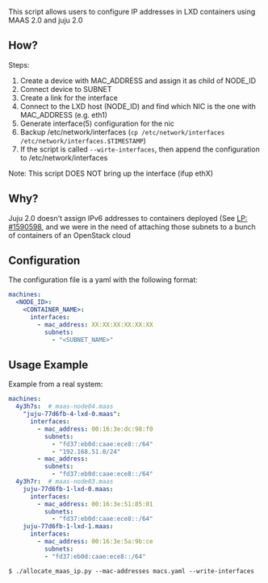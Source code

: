 This script allows users to configure IP addresses in LXD containers using
MAAS 2.0 and juju 2.0


How?
----

Steps:

1. Create a device with MAC_ADDRESS and assign it as child of NODE_ID
2. Connect device to SUBNET
3. Create a link for the interface
4. Connect to the LXD host (NODE_ID) and find which NIC is the one with MAC_ADDRESS (e.g. eth1)
5. Generate interface(5) configuration for the nic
6. Backup /etc/network/interfaces (`cp /etc/network/interfaces /etc/network/interfaces.$TIMESTAMP`)
7. If the script is called `--wirte-interfaces`, then append the configuration to /etc/network/interfaces

Note: This script DOES NOT bring up the interface (ifup ethX)

Why?
----

Juju 2.0 doesn't assign IPv6 addresses to containers deployed (See
[LP: #1590598](https://bugs.launchpad.net/juju-core/+bug/1590598), and we were
in the need of attaching those subnets to a bunch of containers of an
OpenStack cloud

Configuration
-------------

The configuration file is a yaml with the following format:

```yaml
machines:
  <NODE_ID>:
    <CONTAINER_NAME>:
      interfaces:
        - mac_address: XX:XX:XX:XX:XX:XX
          subnets:
            - "<SUBNET_NAME>"
```

Usage Example
-------------

Example from a real system:

```yaml
machines:
  4y3h7s:  # maas-node04.maas
    "juju-77d6fb-4-lxd-0.maas":
      interfaces:
        - mac_address: 00:16:3e:dc:98:f0
          subnets:
            - "fd37:eb0d:caae:ece8::/64"
            - "192.168.51.0/24"
        - mac_address: 
          subnets:
            - "fd37:eb0d:caae:ece8::/64"
  4y3h7r:  # maas-node03.maas
    juju-77d6fb-1-lxd-0.maas:
      interfaces:
        - mac_address: 00:16:3e:51:85:01
          subnets:
            - "fd37:eb0d:caae:ece8::/64"
    juju-77d6fb-1-lxd-1.maas:
      interfaces:
        - mac_address: 00:16:3e:5a:9b:ce
          subnets:
          - "fd37:eb0d:caae:ece8::/64"
```


```
$ ./allocate_maas_ip.py --mac-addresses macs.yaml --write-interfaces
```
